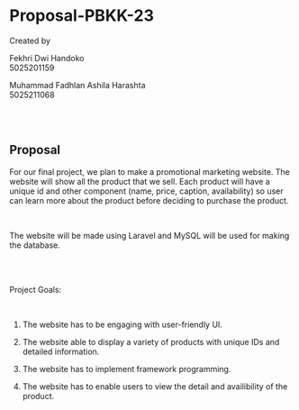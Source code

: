 # Proposal-PBKK-23

Created by <br>

Fekhri Dwi Handoko <br>
5025201159 <br>

Muhammad Fadhlan Ashila Harashta <br>
5025211068 <br>

<br>
<br>

## Proposal

For our final project, we plan to make a promotional marketing website.
The website will show all the product that we sell.
Each product will have a unique id and other component (name, price, caption, availability) so user can learn more about the product before deciding to purchase the product.

<br>

The website will be made using Laravel and MySQL will be used for making the database.

<br>
<br>

Project Goals:

<br>

1. The website has to be engaging with user-friendly UI. <br>

2. The website able to display a variety of products with unique IDs and detailed information. <br>

3. The website has to implement framework programming. <br>

4. The website has to enable users to view the detail and availibility of the product. <br>
